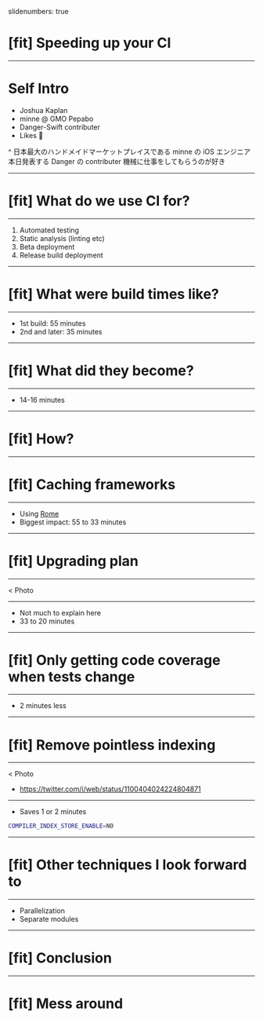 slidenumbers: true

# [fit] Speeding up your CI

---

# Self Intro

- Joshua Kaplan
- minne @ GMO Pepabo
- Danger-Swift contributer
- Likes 🤖

^ 日本最大のハンドメイドマーケットプレイスである minne の iOS エンジニア
本日発表する Danger の contributer
機械に仕事をしてもらうのが好き

---

# [fit] What do we use CI for?

---

1. Automated testing
2. Static analysis (linting etc)
3. Beta deployment
4. Release build deployment

---

# [fit] What were build times like?

---

- 1st build: 55 minutes
- 2nd and later: 35 minutes

---

# [fit] What did they become?

---

- 14-16 minutes

---

# [fit] How?

---

# [fit] Caching frameworks

---

- Using [Rome](https://github.com/blender/Rome)
- Biggest impact: 55 to 33 minutes

---

# [fit] Upgrading plan

---

< Photo

---

- Not much to explain here
- 33 to 20 minutes

---

# [fit] Only getting code coverage when tests change

---

- 2 minutes less

---

# [fit] Remove pointless indexing

---

< Photo

- https://twitter.com/i/web/status/1100404024224804871

---

- Saves 1 or 2 minutes

```sh
COMPILER_INDEX_STORE_ENABLE=NO
```

---

# [fit] Other techniques I look forward to

---

- Parallelization
- Separate modules

---

# [fit] Conclusion

---

# [fit] Mess around
